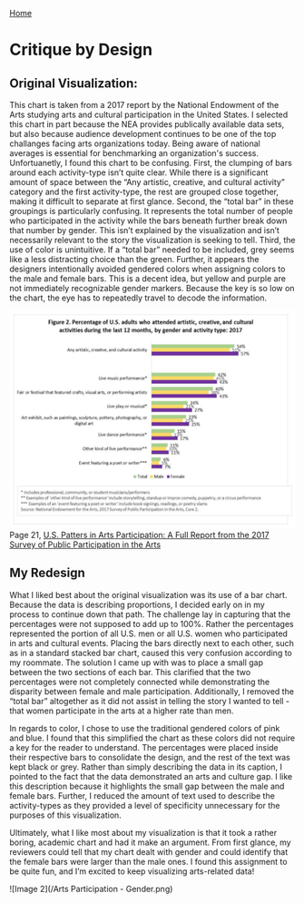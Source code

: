 [Home](https://justwestley.github.io/Westley-Portfolio/)

# Critique by Design 

## Original Visualization: 

This chart is taken from a 2017 report by the National Endowment of the Arts studying arts and cultural participation in the United States. I selected this chart in part because the NEA provides publically available data sets, but also because audience development continues to be one of the top challanges facing arts organizations today. Being aware of national averages is essential for benchmarking an organization's success. Unfortuanetly, I found this chart to be confusing.  First, the clumping of bars around each activity-type isn’t quite clear. While there is a significant amount of space between the “Any artistic, creative, and cultural activity” category and the first activity-type, the rest are grouped close together, making it difficult to separate at first glance. Second, the “total bar” in these groupings is particularly confusing. It represents the total number of people who participated in the activity while the bars beneath further break down that number by gender. This isn’t explained by the visualization and isn’t necessarily relevant to the story the visualization is seeking to tell. Third, the use of color is unintuitive. If a “total bar” needed to be included, grey seems like a less distracting choice than the green. Further, it appears the designers intentionally avoided gendered colors when assigning colors to the male and female bars. This is a decent idea, but yellow and purple are not immediately recognizable gender markers. Because the key is so low on the chart, the eye has to repeatedly travel to decode the information.

![Image 1](/NEA-gender.PNG)
Page 21, [U.S. Patters in Arts Participation: A Full Report from the 2017 Survey of Public Participation in the Arts](/https://www.arts.gov/sites/default/files/US_Patterns_of_Arts_ParticipationRevised.pdf)

## My Redesign 

What I liked best about the original visualization was its use of a bar chart. Because the data is describing proportions, I decided early on in my process to continue down that path. The challenge lay in capturing that the percentages were not supposed to add up to 100%. Rather the percentages represented the portion of all U.S. men or all U.S. women who participated in arts and cultural events. Placing the bars directly next to each other, such as in a standard stacked bar chart, caused this very confusion according to my roommate. The solution I came up with was to place a small gap between the two sections of each bar. This clarified that the two percentages were not completely connected while demonstrating the disparity between female and male participation. Additionally, I removed the “total bar” altogether as it did not assist in telling the story I wanted to tell - that women participate in the arts at a higher rate than men. 

In regards to color, I chose to use the traditional gendered colors of pink and blue. I found that this simplified the chart as these colors did not require a key for the reader to understand. The percentages were placed inside their respective bars to consolidate the design, and the rest of the text was kept black or grey. Rather than simply describing the data in its caption, I pointed to the fact that the data demonstrated an arts and culture gap. I like this description because it highlights the small gap between the male and female bars. Further, I reduced the amount of text used to describe the activity-types as they provided a level of specificity unnecessary for the purposes of this visualization. 

Ultimately, what I like most about my visualization is that it took a rather boring, academic chart and had it make an argument. From first glance, my reviewers could tell that my chart dealt with gender and could identify that the female bars were larger than the male ones. I found this assignment to be quite fun, and I’m excited to keep visualizing arts-related data! 

![Image 2](/Arts Participation - Gender.png)
